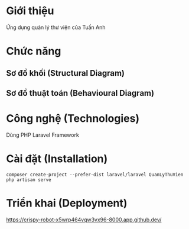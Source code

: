 # Giới thiệu

Ứng dụng quản lý thư viện của Tuấn Anh

# Chức năng

## Sơ đồ khối (Structural Diagram)


## Sơ đồ thuật toán (Behavioural Diagram)

# Công nghệ (Technologies)

Dùng PHP Laravel Framework

# Cài đặt (Installation)
```
composer create-project --prefer-dist laravel/laravel QuanLyThuVien
php artisan serve
```

# Triển khai (Deployment)

https://crispy-robot-x5wrp464vqw3vx96-8000.app.github.dev/



